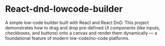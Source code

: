 # React-dnd-lowcode-builder
A simple low-code builder built with React and React DnD. This project demonstrates how to drag and drop pre-defined UI components (like inputs, checkboxes, and buttons) onto a canvas and render them dynamically — a foundational feature of modern low-code/no-code platforms.
